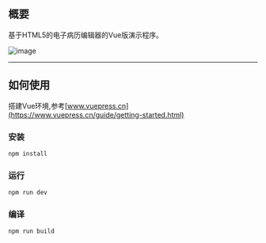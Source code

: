 ## 概要

基于HTML5的电子病历编辑器的Vue版演示程序。

![image](https://gitee.com/bensenplus/x-emr-vue/raw/master/demo.png)

---

## 如何使用

搭建Vue环境,参考[www.vuepress.cn](https://www.vuepress.cn/guide/getting-started.html)


### 安装

```sh
npm install
```

### 运行

```sh
npm run dev
```

### 编译

```sh
npm run build
```
